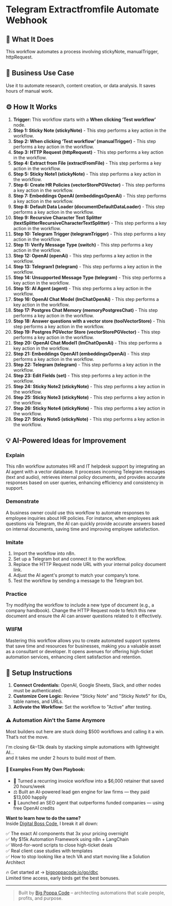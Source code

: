 # Telegram Extractfromfile Automate Webhook

## 🚀 What It Does
This workflow automates a process involving stickyNote, manualTrigger, httpRequest.

## 💼 Business Use Case
Use it to automate research, content creation, or data analysis. It saves hours of manual work.

## ⚙️ How It Works
1.  **Trigger:** This workflow starts with a **When clicking ‘Test workflow’** node.
2. **Step 1: Sticky Note (stickyNote)** - This step performs a key action in the workflow.
3. **Step 2: When clicking ‘Test workflow’ (manualTrigger)** - This step performs a key action in the workflow.
4. **Step 3: HTTP Request (httpRequest)** - This step performs a key action in the workflow.
5. **Step 4: Extract from File (extractFromFile)** - This step performs a key action in the workflow.
6. **Step 5: Sticky Note1 (stickyNote)** - This step performs a key action in the workflow.
7. **Step 6: Create HR Policies (vectorStorePGVector)** - This step performs a key action in the workflow.
8. **Step 7: Embeddings OpenAI (embeddingsOpenAi)** - This step performs a key action in the workflow.
9. **Step 8: Default Data Loader (documentDefaultDataLoader)** - This step performs a key action in the workflow.
10. **Step 9: Recursive Character Text Splitter (textSplitterRecursiveCharacterTextSplitter)** - This step performs a key action in the workflow.
11. **Step 10: Telegram Trigger (telegramTrigger)** - This step performs a key action in the workflow.
12. **Step 11: Verify Message Type (switch)** - This step performs a key action in the workflow.
13. **Step 12: OpenAI (openAi)** - This step performs a key action in the workflow.
14. **Step 13: Telegram1 (telegram)** - This step performs a key action in the workflow.
15. **Step 14: Unsupported Message Type (telegram)** - This step performs a key action in the workflow.
16. **Step 15: AI Agent (agent)** - This step performs a key action in the workflow.
17. **Step 16: OpenAI Chat Model (lmChatOpenAi)** - This step performs a key action in the workflow.
18. **Step 17: Postgres Chat Memory (memoryPostgresChat)** - This step performs a key action in the workflow.
19. **Step 18: Answer questions with a vector store (toolVectorStore)** - This step performs a key action in the workflow.
20. **Step 19: Postgres PGVector Store (vectorStorePGVector)** - This step performs a key action in the workflow.
21. **Step 20: OpenAI Chat Model1 (lmChatOpenAi)** - This step performs a key action in the workflow.
22. **Step 21: Embeddings OpenAI1 (embeddingsOpenAi)** - This step performs a key action in the workflow.
23. **Step 22: Telegram (telegram)** - This step performs a key action in the workflow.
24. **Step 23: Edit Fields (set)** - This step performs a key action in the workflow.
25. **Step 24: Sticky Note2 (stickyNote)** - This step performs a key action in the workflow.
26. **Step 25: Sticky Note3 (stickyNote)** - This step performs a key action in the workflow.
27. **Step 26: Sticky Note4 (stickyNote)** - This step performs a key action in the workflow.
28. **Step 27: Sticky Note5 (stickyNote)** - This step performs a key action in the workflow.

## 💡 AI-Powered Ideas for Improvement
### Explain
This n8n workflow automates HR and IT helpdesk support by integrating an AI agent with a vector database. It processes incoming Telegram messages (text and audio), retrieves internal policy documents, and provides accurate responses based on user queries, enhancing efficiency and consistency in support.

### Demonstrate
A business owner could use this workflow to automate responses to employee inquiries about HR policies. For instance, when employees ask questions via Telegram, the AI can quickly provide accurate answers based on internal documents, saving time and improving employee satisfaction.

### Imitate
1. Import the workflow into n8n.
2. Set up a Telegram bot and connect it to the workflow.
3. Replace the HTTP Request node URL with your internal policy document link.
4. Adjust the AI agent's prompt to match your company’s tone.
5. Test the workflow by sending a message to the Telegram bot.

### Practice
Try modifying the workflow to include a new type of document (e.g., a company handbook). Change the HTTP Request node to fetch this new document and ensure the AI can answer questions related to it effectively.

### WIIFM
Mastering this workflow allows you to create automated support systems that save time and resources for businesses, making you a valuable asset as a consultant or developer. It opens avenues for offering high-ticket automation services, enhancing client satisfaction and retention.

## 🔧 Setup Instructions
1. **Connect Credentials:** OpenAI, Google Sheets, Slack, and other nodes must be authenticated.
2. **Customize Core Logic:** Review "Sticky Note" and "Sticky Note5" for IDs, table names, and URLs.
3. **Activate the Workflow:** Set the workflow to "Active" after testing.

### ⚠️ Automation Ain’t the Same Anymore

Most builders out here are stuck doing $500 workflows and calling it a win.  
That’s not the move.  

I'm closing $6k–$13k deals by stacking simple automations with lightweight AI...  
and it takes me under 2 hours to build most of them.

#### 🧠 Examples From My Own Playbook:
- 🔁 Turned a recurring invoice workflow into a $6,000 retainer that saved 20 hours/week  
- ⚖️ Built an AI-powered lead gen engine for law firms — they paid $13,000 happily  
- 🚀 Launched an SEO agent that outperforms funded companies — using free OpenAI credits  

**Want to learn how to do the same?**  
Inside [Digital Boss Code](https://bigpoppacode.io/go/dbc), I break it all down:

✅ The exact AI components that 3x your pricing overnight  
✅ My $15k Automation Framework using n8n + LangChain  
✅ Word-for-word scripts to close high-ticket deals  
✅ Real client case studies with templates  
✅ How to stop looking like a tech VA and start moving like a Solution Architect  

🔥 Get started at → [bigpoppacode.io/go/dbc](https://bigpoppacode.io/go/dbc)  
Limited time access, early birds get the best bonuses.

---
> Built by [Big Poppa Code](https://bigpoppacode.io) – architecting automations that scale people, profits, and purpose.
